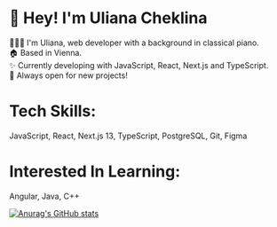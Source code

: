 <h1>👋 Hey! I'm Uliana Cheklina</h1>

👩🏻‍💻 I'm Uliana, web developer with a background in classical piano. <br />
🏠 Based in Vienna.  <br />
✨ Currently developing with JavaScript, React, Next.js and TypeScript.  <br />
🤩 Always open for new projects!

<h1>Tech Skills:</h1>
JavaScript, React, Next.js 13, TypeScript, PostgreSQL, Git, Figma

<h1>Interested In Learning:</h1>
Angular, Java, C++



[![Anurag's GitHub stats](https://github-readme-stats.vercel.app/api?username=lialila)](https://github.com/anuraghazra/github-readme-stats)
